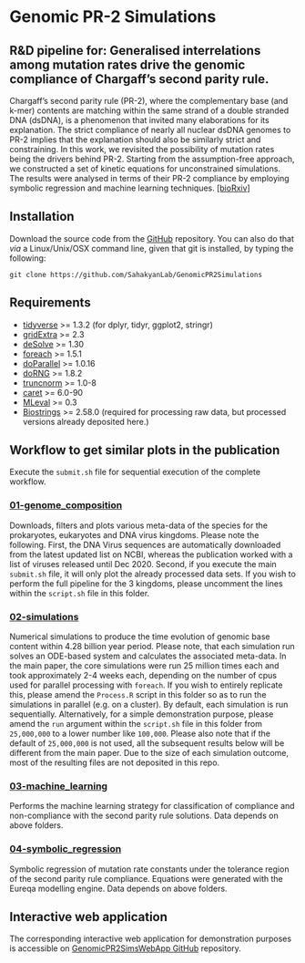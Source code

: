 # Genomic PR-2 Simulations

## R&D pipeline for: Generalised interrelations among mutation rates drive the genomic compliance of Chargaff’s second parity rule.

Chargaff’s second parity rule (PR-2), where the complementary base (and k-mer) contents are matching within the same strand of a double stranded DNA (dsDNA), is a phenomenon that invited many elaborations for its explanation. The strict compliance of nearly all nuclear dsDNA genomes to PR-2 implies that the explanation should also be similarly strict and constraining. In this work, we revisited the possibility of mutation rates being the drivers behind PR-2. Starting from the assumption-free approach, we constructed a set of kinetic equations for unconstrained simulations. The results were analysed in terms of their PR-2 compliance by employing symbolic regression and machine learning techniques. [[bioRxiv]](https://www.biorxiv.org/content/10.1101/2022.12.23.521832v1)

## Installation

Download the source code from the [GitHub](https://github.com/SahakyanLab/GenomicPR2Simulations) repository. You can also do that *via* a Linux/Unix/OSX command line, given that git is installed, by typing the following:

```
git clone https://github.com/SahakyanLab/GenomicPR2Simulations
```

## Requirements

* [tidyverse](https://cran.r-project.org/web/packages/tidyverse/index.html) >= 1.3.2 (for dplyr, tidyr, ggplot2, stringr)
* [gridExtra](https://cran.r-project.org/web/packages/gridExtra/index.html) >= 2.3
* [deSolve](https://cran.r-project.org/web/packages/deSolve/index.html) >= 1.30
* [foreach](https://cran.r-project.org/web/packages/foreach/index.html) >= 1.5.1
* [doParallel](https://cran.r-project.org/web/packages/doParallel/index.html)  >= 1.0.16
* [doRNG](https://cran.r-project.org/web/packages/doRNG/index.html) >= 1.8.2
* [truncnorm](https://cran.r-project.org/web/packages/truncnorm/index.html) >= 1.0-8
* [caret](https://cran.r-project.org/web/packages/caret/index.html) >= 6.0-90
* [MLeval](https://cran.r-project.org/web/packages/MLeval/index.html) >= 0.3
* [Biostrings](https://bioconductor.org/packages/release/bioc/html/Biostrings.html) >= 2.58.0 (required for processing raw data, but processed versions already deposited here.)

## Workflow to get similar plots in the publication
Execute the `submit.sh` file for sequential execution of the complete workflow.

### [01-genome_composition](https://github.com/SahakyanLab/GenomicPR2Simulations/tree/master/01-genome_composition)

Downloads, filters and plots various meta-data of the species for the prokaryotes, eukaryotes and DNA virus kingdoms. Please note the following. First, the DNA Virus sequences are automatically downloaded from the latest updated list on NCBI, whereas the publication worked with a list of viruses released until Dec 2020. Second, if you execute the main `submit.sh` file, it will only plot the already processed data sets. If you wish to perform the full pipeline for the 3 kingdoms, please uncomment the lines within the `script.sh` file in this folder.

### [02-simulations](https://github.com/SahakyanLab/GenomicPR2Simulations/tree/master/02-simulations)
Numerical simulations to produce the time evolution of genomic base content within 4.28 billion year period. Please note, that each simulation run solves an ODE-based system and calculates the associated meta-data. In the main paper, the core simulations were run 25 million times each and took approximately 2-4 weeks each, depending on the number of cpus used for parallel processing with `foreach`. If you wish to entirely replicate this, please amend the `Process.R` script in this folder so as to run the simulations in parallel (e.g. on a cluster). By default, each simulation is run sequentially. Alternatively, for a simple demonstration purpose, please amend the `run` argument within the `script.sh` file in this folder from `25,000,000` to a lower number like `100,000`. Please also note that if the default of `25,000,000` is not used, all the subsequent results below will be different from the main paper. Due to the size of each simulation outcome, most of the resulting files are not deposited in this repo. 

### [03-machine_learning](https://github.com/SahakyanLab/GenomicPR2Simulations/tree/master/03-machine_learning)
Performs the machine learning strategy for classification of compliance and non-compliance with the second parity rule solutions. Data depends on above folders.

### [04-symbolic_regression](https://github.com/SahakyanLab/GenomicPR2Simulations/tree/master/04-symbolic_regression)

Symbolic regression of mutation rate constants under the tolerance region of the second parity rule compliance. Equations were generated with the Eureqa modelling engine. Data depends on above folders.

## Interactive web application

The corresponding interactive web application for demonstration purposes is accessible on [GenomicPR2SimsWebApp GitHub](https://github.com/SahakyanLab/GenomicPR2SimsWebApp) repository.

